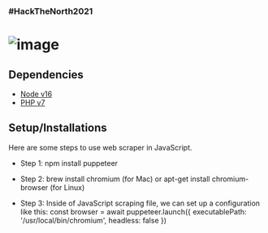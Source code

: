 ### #HackTheNorth2021 ###
# ![image](https://user-images.githubusercontent.com/53034685/133922856-c6789bae-af58-4807-bdc1-fb212abbef2a.png)

## Dependencies
* [Node v16](https://nodejs.org/)
* [PHP v7](https://www.php.net/)

## Setup/Installations
Here are some steps to use web scraper in JavaScript.

* Step 1: npm install puppeteer

* Step 2: brew install chromium (for Mac)
or apt-get install chromium-browser (for Linux)

* Step 3: Inside of JavaScript scraping file, we can set up a configuration like this:
const browser = await puppeteer.launch({
        executablePath: '/usr/local/bin/chromium',
        headless: false
    })
